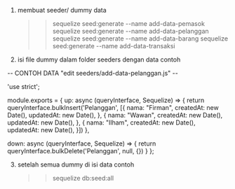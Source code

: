 1. membuat seeder/ dummy data
    >> sequelize seed:generate --name add-data-pemasok
    >> sequelize seed:generate --name add-data-pelanggan
    >> sequelize seed:generate --name add-data-barang
    >> sequelize seed:generate --name add-data-transaksi

2. isi file dummy dalam folder seeders dengan data contoh

-- CONTOH DATA "edit seeders/add-data-pelanggan.js" --

'use strict';

module.exports = {
  up: async (queryInterface, Sequelize) => {
    return queryInterface.bulkInsert('Pelanggan', [{
      nama: "Firman",
      createdAt: new Date(),
      updatedAt: new Date(),
    }, {
      nama: "Wawan",
      createdAt: new Date(),
      updatedAt: new Date(),
    }, {
      nama: "Ilham",
      createdAt: new Date(),
      updatedAt: new Date(),
    }])
  },

  down: async (queryInterface, Sequelize) => {
    return queryInterface.bulkDelete('Pelanggan', null, {})
  }
};

3. setelah semua dummy di isi data contoh
    >> sequelize db:seed:all